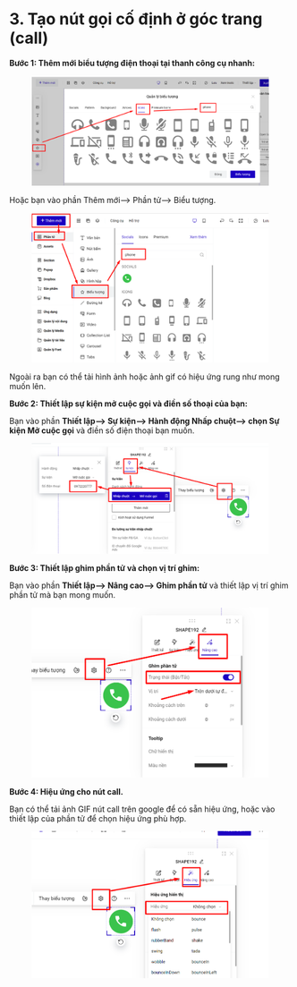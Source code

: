 # 3. Tạo nút gọi cố định ở góc trang (call)

**Bước 1: Thêm mới biểu tượng điện thoại tại thanh công cụ nhanh:**

<figure><img src="../.gitbook/assets/biểu tượng.png" alt=""><figcaption></figcaption></figure>

Hoặc bạn vào phần Thêm mới--> Phần tử--> Biểu tượng.

<figure><img src="../.gitbook/assets/biểu tượng2.png" alt=""><figcaption></figcaption></figure>

Ngoài ra bạn có thể tải hình ảnh hoặc ảnh gif có hiệu ứng rung như mong muốn lên.

**Bước 2: Thiết lập sự kiện mở cuộc gọi và điền số thoại của bạn:**

Bạn vào phần **Thiết lập--> Sự kiện--> Hành động Nhấp chuột--> chọn Sự kiện Mở cuộc gọi** và điền số điện thoại bạn muốn.

<figure><img src="../.gitbook/assets/phone.png" alt=""><figcaption></figcaption></figure>

**Bước 3: Thiết lập ghim phần tử và chọn vị trí ghim:**

Bạn vào phần **Thiết lập--> Nâng cao--> Ghim phần tử** và thiết lập vị trí ghim phần tử mà bạn mong muốn.

<figure><img src="../.gitbook/assets/ghim phần tử.png" alt=""><figcaption></figcaption></figure>

**Bước 4: Hiệu ứng cho nút call.**

Bạn có thể tải ảnh GIF nút call trên google để có sẵn hiệu ứng, hoặc vào thiết lập của phần tử để chọn hiệu ứng phù hợp.

<figure><img src="../.gitbook/assets/hiệu ứng (1).png" alt=""><figcaption></figcaption></figure>

